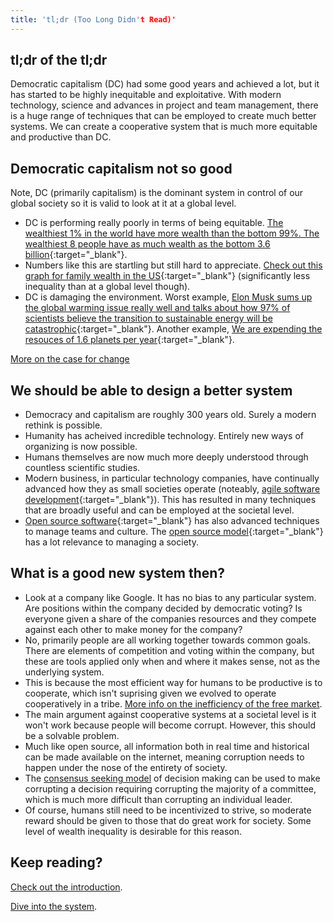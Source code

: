 ```yaml
---
title: 'tl;dr (Too Long Didn't Read)'
---
```


## tl;dr of the tl;dr

Democratic capitalism (DC) had some good years and achieved a lot, but it has started to be highly inequitable and exploitative. With modern technology, science and advances in project and team management, there is a huge range of techniques that can be employed to create much better systems. We can create a cooperative system that is much more equitable and productive than DC.

## Democratic capitalism not so good

Note, DC (primarily capitalism) is the dominant system in control of our global society so it is valid to look at it at a global level.

* DC is performing really poorly in terms of being equitable. [The wealthiest 1% in the world have more wealth than the bottom 99%. The wealthiest 8 people have as much wealth as the bottom 3.6 billion](https://www.oxfam.org/en/pressroom/pressreleases/2017-01-16/just-8-men-own-same-wealth-half-world){:target="_blank"}.
* Numbers like this are startling but still hard to appreciate. [Check out this graph for family wealth in the US](https://www.cbo.gov/publication/51846){:target="_blank"} (significantly less inequality than at a global level though).
* DC is damaging the environment. Worst example, [Elon Musk sums up the global warming issue really well and talks about how 97% of scientists believe the transition to sustainable energy will be catastrophic](https://www.youtube.com/watch?v=xKCuDxpccYM){:target="_blank"}. Another example, [We are expending the resouces of 1.6 planets per year](http://www.footprintnetwork.org/en/index.php/GFN/page/world_footprint/){:target="_blank"}.

[More on the case for change](/why-create-a-new-system)

## We should be able to design a better system

* Democracy and capitalism are roughly 300 years old. Surely a modern rethink is possible.
* Humanity has acheived incredible technology. Entirely new ways of organizing is now possible.
* Humans themselves are now much more deeply understood through countless scientific studies.
* Modern business, in particular technology companies, have continually advanced how they as small societies operate (noteably, [agile software development](https://en.wikipedia.org/wiki/Agile_software_development){:target="_blank"}). This has resulted in many techniques that are broadly useful and can be employed at the societal level.
* [Open source software](https://en.wikipedia.org/wiki/Open-source_software){:target="_blank"} has also advanced techniques to manage teams and culture. The [open source model](https://en.wikipedia.org/wiki/Open-source_model){:target="_blank"} has a lot relevance to managing a society.

## What is a good new system then?

* Look at a company like Google. It has no bias to any particular system. Are positions within the company decided by democratic voting? Is everyone given a share of the companies resources and they compete against each other to make money for the company?
* No, primarily people are all working together towards common goals. There are elements of competition and voting within the company, but these are tools applied only when and where it makes sense, not as the underlying system.
* This is because the most efficient way for humans to be productive is to cooperate, which isn't suprising given we evolved to operate cooperatively in a tribe. [More info on the inefficiency of the free market](/open-socialism/arguments/the-free-market-is-inefficient).
* The main argument against cooperative systems at a societal level is it won't work because people will become corrupt. However, this should be a solvable problem.
* Much like open source, all information both in real time and historical can be made available on the internet, meaning corruption needs to happen under the nose of the entirety of society.
* The [consensus seeking model](https://en.wikipedia.org/wiki/Consensus-seeking_decision-making) of decision making can be used to make corrupting a decision requiring corrupting the majority of a committee, which is much more difficult than corrupting an individual leader.
* Of course, humans still need to be incentivized to strive, so moderate reward should be given to those that do great work for society. Some level of wealth inequality is desirable for this reason.

## Keep reading?

[Check out the introduction](/introduction).

[Dive into the system](/open-socialism).
